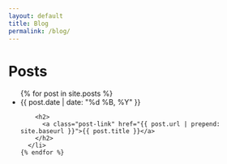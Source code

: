 ```yaml
---
layout: default
title: Blog
permalink: /blog/
---
```


<div class="home">

  <h1 class="post-title">Posts</h1>
  <ul class="post-list">
    {% for post in site.posts %}
      <li>
        <div class="post-date">
          <span class="post-meta">{{ post.date | date: "%d %B, %Y" }}</span>
        </div>

        <h2>
          <a class="post-link" href="{{ post.url | prepend: site.baseurl }}">{{ post.title }}</a>
        </h2>
      </li>
    {% endfor %}
  </ul>

</div>
